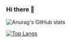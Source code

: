 ### Hi there 👋

![Anurag's GitHub stats](https://github-readme-stats.vercel.app/api?username=ericsalvi&theme=nord&show_icons=true)

[![Top Langs](https://github-readme-stats.vercel.app/api/top-langs/?username=ericsalvi&layout=compact)](https://github.com/anuraghazra/github-readme-stats)


<!--
**ericsalvi/ericsalvi** is a ✨ _special_ ✨ repository because its `README.md` (this file) appears on your GitHub profile.

Here are some ideas to get you started:

- 🔭 I’m currently working on ...
- 🌱 I’m currently learning ...
- 👯 I’m looking to collaborate on ...
- 🤔 I’m looking for help with ...
- 💬 Ask me about ...
- 📫 How to reach me: ...
- 😄 Pronouns: ...
- ⚡ Fun fact: ...
-->
